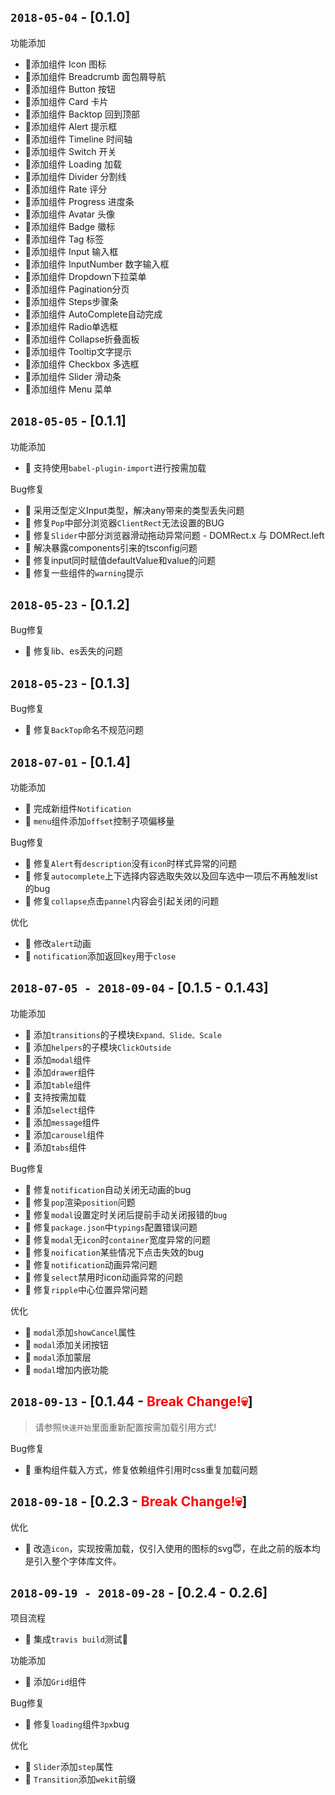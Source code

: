 ## `2018-05-04` - [0.1.0]
功能添加
  - 🌟添加组件 Icon 图标
  - 🌟添加组件 Breadcrumb 面包屑导航
  - 🌟添加组件 Button 按钮
  - 🌟添加组件 Card 卡片
  - 🌟添加组件 Backtop 回到顶部
  - 🌟添加组件 Alert 提示框
  - 🌟添加组件 Timeline 时间轴
  - 🌟添加组件 Switch 开关
  - 🌟添加组件 Loading 加载
  - 🌟添加组件 Divider 分割线
  - 🌟添加组件 Rate 评分
  - 🌟添加组件 Progress 进度条
  - 🌟添加组件 Avatar 头像
  - 🌟添加组件 Badge 徽标
  - 🌟添加组件 Tag 标签
  - 🌟添加组件 Input 输入框
  - 🌟添加组件 InputNumber 数字输入框
  - 🌟添加组件 Dropdown下拉菜单
  - 🌟添加组件 Pagination分页
  - 🌟添加组件 Steps步骤条
  - 🌟添加组件 AutoComplete自动完成
  - 🌟添加组件 Radio单选框
  - 🌟添加组件 Collapse折叠面板
  - 🌟添加组件 Tooltip文字提示
  - 🌟添加组件 Checkbox 多选框
  - 🌟添加组件 Slider 滑动条
  - 🌟添加组件 Menu 菜单

## `2018-05-05` - [0.1.1]
功能添加
  - 🌟 支持使用`babel-plugin-import`进行按需加载


Bug修复
  - 🐞 采用泛型定义Input类型，解决any带来的类型丢失问题
  - 🐞 修复`Pop`中部分浏览器`ClientRect`无法设置的BUG
  - 🐞 修复`Slider`中部分浏览器滑动拖动异常问题 - DOMRect.x 与 DOMRect.left
  - 🐞 解决暴露components引来的tsconfig问题
  - 🐞 修复input同时赋值defaultValue和value的问题
  - 🐞 修复一些组件的`warning`提示
  
## `2018-05-23` - [0.1.2]
Bug修复
  - 🐞 修复lib、es丢失的问题

## `2018-05-23` - [0.1.3]
Bug修复
  - 🐞 修复`BackTop`命名不规范问题
  
## `2018-07-01` - [0.1.4]
功能添加
  - 🌟 完成新组件`Notification`
  - 🌟 `menu`组件添加`offset`控制子项偏移量

Bug修复
  - 🐞 修复`Alert`有`description`没有`icon`时样式异常的问题
  - 🐞 修复`autocomplete`上下选择内容选取失效以及回车选中一项后不再触发list的bug
  - 🐞 修复`collapse`点击`pannel`内容会引起关闭的问题

优化
  - 🤔 修改`alert`动画
  - 🤔 `notification`添加返回`key`用于`close`

## `2018-07-05 - 2018-09-04` - [0.1.5 - 0.1.43]
功能添加
  - 🌟 添加`transitions`的子模块`Expand、Slide、Scale`
  - 🌟 添加`helpers`的子模块`ClickOutside`
  - 🌟 添加`modal`组件
  - 🌟 添加`drawer`组件
  - 🌟 添加`table`组件
  - 🌟 支持按需加载
  - 🌟 添加`select`组件
  - 🌟 添加`message`组件
  - 🌟 添加`carousel`组件
  - 🌟 添加`tabs`组件

Bug修复
  - 🐞 修复`notification`自动关闭无动画的bug
  - 🐞 修复`pop`渲染`position`问题
  - 🐞 修复`modal`设置定时关闭后提前手动关闭报错的`bug`
  - 🐞 修复`package.json`中`typings`配置错误问题
  - 🐞 修复`modal`无`icon`时`container`宽度异常的问题
  - 🐞 修复`noification`某些情况下点击失效的bug
  - 🐞 修复`notification`动画异常问题
  - 🐞 修复`select`禁用时icon动画异常的问题
  - 🐞 修复`ripple`中心位置异常问题

优化
  - 🤔 `modal`添加`showCancel`属性
  - 🤔 `modal`添加关闭按钮
  - 🤔 `modal`添加蒙层
  - 🤔 `modal`增加内嵌功能

## `2018-09-13` - [0.1.44 - <font color='red'>Break Change!💀</font>] 
> 请参照`快速开始`里面重新配置按需加载引用方式!

Bug修复
  - 🐞 重构组件载入方式，修复依赖组件引用时css重复加载问题

## `2018-09-18` - [0.2.3 - <font color='red'>Break Change!💀</font>]
优化
  - 💎 改造`icon`，实现按需加载，仅引入使用的图标的svg😇，在此之前的版本均是引入整个字体库文件。

## `2018-09-19 - 2018-09-28` - [0.2.4 - 0.2.6]
项目流程
  - 💎 集成`travis build`测试🚧

功能添加
  - 🌟 添加`Grid`组件

Bug修复
  - 🐞 修复`loading`组件`3px`bug

优化
  - 🤔 `Slider`添加`step`属性
  - 🤔 `Transition`添加`wekit`前缀
